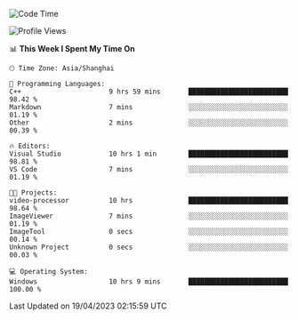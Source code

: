 <!--START_SECTION:waka-->
![Code Time](http://img.shields.io/badge/Code%20Time-868%20hrs%2049%20mins-blue)

![Profile Views](http://img.shields.io/badge/Profile%20Views-7-blue)

📊 **This Week I Spent My Time On** 

```text
🕑︎ Time Zone: Asia/Shanghai

💬 Programming Languages: 
C++                      9 hrs 59 mins       █████████████████████████   98.42 % 
Markdown                 7 mins              ░░░░░░░░░░░░░░░░░░░░░░░░░   01.19 % 
Other                    2 mins              ░░░░░░░░░░░░░░░░░░░░░░░░░   00.39 % 

🔥 Editors: 
Visual Studio            10 hrs 1 min        █████████████████████████   98.81 % 
VS Code                  7 mins              ░░░░░░░░░░░░░░░░░░░░░░░░░   01.19 % 

🐱‍💻 Projects: 
video-processor          10 hrs              █████████████████████████   98.64 % 
ImageViewer              7 mins              ░░░░░░░░░░░░░░░░░░░░░░░░░   01.19 % 
ImageTool                0 secs              ░░░░░░░░░░░░░░░░░░░░░░░░░   00.14 % 
Unknown Project          0 secs              ░░░░░░░░░░░░░░░░░░░░░░░░░   00.03 % 

💻 Operating System: 
Windows                  10 hrs 9 mins       █████████████████████████   100.00 % 
```


 Last Updated on 19/04/2023 02:15:59 UTC
<!--END_SECTION:waka-->